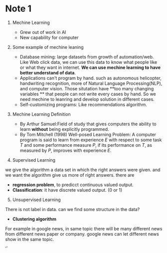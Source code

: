 # Note 1

1. Mechine Learning
   - Grew out of work in AI
   - New capability for computer



2. Some example of mechine leaning
   - Database mining: large datasets from growth of automation/web. Like Web click data, we can use this data to know what people like or what they want in internet. **We can use mechine learning to have better understand of data**.
   - Applications can't program by hand.  such as autonomous helicopter, handwriting recognition, more of Natural Language Processing(NLP), and computer vision. Those situtation have **too many changing variables ** that people can not write every cases by hand. So we need mechine to leanring and develop solution in different cases.  
   - Self-customizing programs: Like recommendations algorithm. 



3. Mechine Learning Definition
   - By Arthur Samuel:Field of study that gives computers the ability to learn **without** being explicitly programmed.
   - By Tom Mitchell (1998) Well-posed Learning Problem: A computer program is said to learn from experience $E$ with respect to some task $T$ and some performance measure $P$, if its performance on $T$, as measured by $P$, improves with experience $E$.



4. Supervised Learning

 we give the algorithm a data set in which the right answers were given. and we want the algorithm give us more of right answers. there are 

- **regression problem**, to predicct continuous valued output. 
- **Classification**: it have discrete valued output. (0 or 1)



5. Unsupervised Learning

 There is not label in data. can we find some structure in the data? 

- **Clustering algorithm**

For example in google news, in same topic there will be many different news from different news paper or company. google news can let different news show in the same topic. 

<img src="/Users/williamyan/Documents/1_LearningDocument/CS/9_MachineLearning/Andrew Ng MachineLeanrning/Picture/Screen Shot 2022-06-27 at 5.24.18 PM.png" alt="5" style="zoom:33%;" />